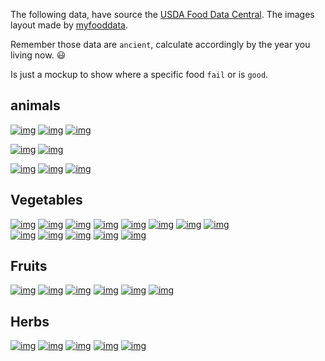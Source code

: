 The following data, have source the [USDA Food Data Central](https://fdc.nal.usda.gov/). The images layout made by [myfooddata](https://tools.myfooddata.com/nutrition-facts/).  

Remember those data are `ancient`, calculate accordingly by the year you living now. 😃

Is just a mockup to show where a specific food `fail` or is `good`.  

## animals

[![img](../assets/foodata/pork.png)](https://tools.myfooddata.com/nutrition-facts/167823/100g/1)
[![img](../assets/foodata/chicken_breast.png)](https://tools.myfooddata.com/nutrition-facts/171077/100g/1)
[![img](../assets/foodata/beef.png)](https://tools.myfooddata.com/nutrition-facts/170641/100g/1)  

[![img](../assets/foodata/shrimp.png)](https://tools.myfooddata.com/nutrition-facts/171971/100g/1)
[![img](../assets/foodata/cod.png)](https://tools.myfooddata.com/nutrition-facts/171955/100g/1)  

[![img](../assets/foodata/eggs_fried.png)](https://tools.myfooddata.com/nutrition-facts/173423/100g/1)
[![img](../assets/foodata/eggs_boiled.png)](https://tools.myfooddata.com/nutrition-facts/173424/100g/1)
[![img](../assets/foodata/cottage_cheese.png)](https://tools.myfooddata.com/nutrition-facts/172182/100g/1)  


## Vegetables

[![img](../assets/foodata/cauliflower.png)](https://tools.myfooddata.com/recipe-nutrition-calculator/788821/100g/1/1)
[![img](../assets/foodata/iceberg.png)](https://tools.myfooddata.com/nutrition-facts/169248/100g/1)
[![img](../assets/foodata/cabbage.png)](https://tools.myfooddata.com/nutrition-facts/169975/100g/1)
[![img](../assets/foodata/broccoli.png)](https://tools.myfooddata.com/nutrition-facts/170379/100g/1)
[![img](../assets/foodata/cucumber.png)](https://tools.myfooddata.com/nutrition-facts/168409/100g/1)
[![img](../assets/foodata/tomatoes.png)](https://tools.myfooddata.com/nutrition-facts/170457/100g/1)
[![img](../assets/foodata/carrots.png)](https://tools.myfooddata.com/nutrition-facts/170393/100g/1)
[![img](../assets/foodata/lentils.png)](https://tools.myfooddata.com/nutrition-facts/172420/100g/1)  
[![img](../assets/foodata/mung_beans_sprouts.png)](https://tools.myfooddata.com/nutrition-facts/169957/100g/1)
[![img](../assets/foodata/chickpeas.png)](https://tools.myfooddata.com/nutrition-facts/465794/100g/1)
[![img](../assets/foodata/onions.png)](https://tools.myfooddata.com/nutrition-facts/170000/100g/1)
[![img](../assets/foodata/garlic.png)](https://tools.myfooddata.com/nutrition-facts/169230/wt3/1)
[![img](../assets/foodata/garlic_powder.png)](https://tools.myfooddata.com/nutrition-facts/171325/wt1/1)  


## Fruits
[![img](../assets/foodata/avocados.png)](https://tools.myfooddata.com/nutrition-facts/171705/100g/1)
[![img](../assets/foodata/bananas.png)](https://tools.myfooddata.com/nutrition-facts/173944/100g/1)
[![img](../assets/foodata/orange_juice.png)](https://tools.myfooddata.com/nutrition-facts/169098/100g/1)
[![img](../assets/foodata/red_apples.png)](https://tools.myfooddata.com/nutrition-facts/168204/100g/1)
[![img](../assets/foodata/green_apples.png)](https://tools.myfooddata.com/nutrition-facts/168203/100g/1)
[![img](../assets/foodata/watermelon.png)](https://tools.myfooddata.com/nutrition-facts/167765/100g/1)  

## Herbs
[![img](../assets/foodata/dill.png)](https://tools.myfooddata.com/nutrition-facts/172233/wt1/1)
[![img](../assets/foodata/parsley.png)](https://tools.myfooddata.com/nutrition-facts/170416/wt2/1)
[![img](../assets/foodata/coriander.png)](https://tools.myfooddata.com/nutrition-facts/169997/wt1/1)
[![img](../assets/foodata/cumin.png)](https://tools.myfooddata.com/nutrition-facts/733462/wt1/1)
[![img](../assets/foodata/turmeric.png)](https://tools.myfooddata.com/nutrition-facts/172231/wt1/1)  


